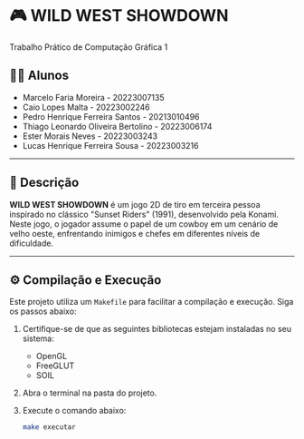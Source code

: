# 🎮 WILD WEST SHOWDOWN

Trabalho Prático de Computação Gráfica 1

## 👨‍🏫 Alunos
- Marcelo Faria Moreira - 20223007135  
- Caio Lopes Malta - 20223002246  
- Pedro Henrique Ferreira Santos - 20213010496  
- Thiago Leonardo Oliveira Bertolino - 20223006174  
- Ester Morais Neves - 20223003243  
- Lucas Henrique Ferreira Sousa - 20223003216  

---

## 📝 Descrição

**WILD WEST SHOWDOWN** é um jogo 2D de tiro em terceira pessoa inspirado no clássico "Sunset Riders" (1991), desenvolvido pela Konami.  
Neste jogo, o jogador assume o papel de um cowboy em um cenário de velho oeste, enfrentando inimigos e chefes em diferentes níveis de dificuldade.

---

## ⚙️ Compilação e Execução

Este projeto utiliza um `Makefile` para facilitar a compilação e execução. Siga os passos abaixo:

1. Certifique-se de que as seguintes bibliotecas estejam instaladas no seu sistema:
   - OpenGL
   - FreeGLUT
   - SOIL

2. Abra o terminal na pasta do projeto.

3. Execute o comando abaixo:
   ```bash
   make executar
